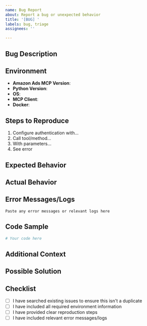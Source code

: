 ```yaml
---
name: Bug Report
about: Report a bug or unexpected behavior
title: '[BUG] '
labels: bug, triage
assignees: ''

---
```


## Bug Description
<!-- A clear and concise description of what the bug is -->

## Environment
- **Amazon Ads MCP Version**: <!-- e.g., 1.0.0 -->
- **Python Version**: <!-- e.g., 3.10, 3.11 -->
- **OS**: <!-- e.g., macOS 14.0, Ubuntu 22.04 -->
- **MCP Client**: <!-- e.g., Claude Desktop, custom client -->
- **Docker**: <!-- Yes/No, version if applicable -->

## Steps to Reproduce
<!-- Steps to reproduce the behavior -->
1. Configure authentication with...
2. Call tool/method...
3. With parameters...
4. See error

## Expected Behavior
<!-- What you expected to happen -->

## Actual Behavior
<!-- What actually happened -->

## Error Messages/Logs
```
Paste any error messages or relevant logs here
```

## Code Sample
<!-- If applicable, provide a minimal code sample that demonstrates the issue -->
```python
# Your code here
```

## Additional Context
<!-- Add any other context about the problem here -->

## Possible Solution
<!-- If you have a suggestion for fixing the issue -->

## Checklist
- [ ] I have searched existing issues to ensure this isn't a duplicate
- [ ] I have included all required environment information
- [ ] I have provided clear reproduction steps
- [ ] I have included relevant error messages/logs